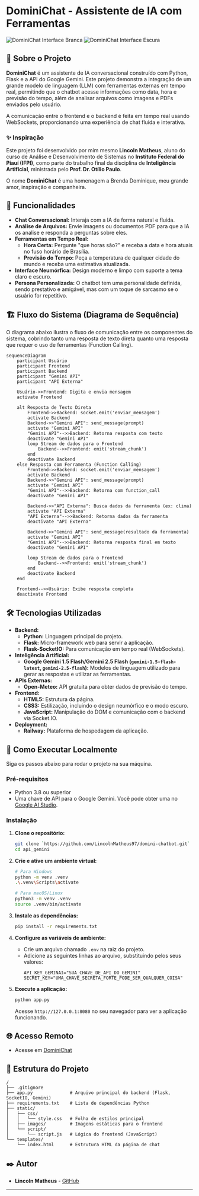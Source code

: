 # DominiChat - Assistente de IA com Ferramentas

![DominiChat Interface Branca](https://imgur.com/ZFEmdYP.png)
![DominiChat Interface Escura](https://imgur.com/pbzQoKg.png)

## 📖 Sobre o Projeto

**DominiChat** é um assistente de IA conversacional construído com Python, Flask e a API do Google Gemini. Este projeto demonstra a integração de um grande modelo de linguagem (LLM) com ferramentas externas em tempo real, permitindo que o chatbot acesse informações como data, hora e previsão do tempo, além de analisar arquivos como imagens e PDFs enviados pelo usuário.

A comunicação entre o frontend e o backend é feita em tempo real usando WebSockets, proporcionando uma experiência de chat fluida e interativa.

### ✨ Inspiração

Este projeto foi desenvolvido por mim mesmo **Lincoln Matheus**, aluno do curso de Análise e Desenvolvimento de Sistemas no **Instituto Federal do Piauí (IFPI)**, como parte do trabalho final da disciplina de **Inteligência Artificial**, ministrada pelo **Prof. Dr. Otílio Paulo**.

O nome **DominiChat** é uma homenagem a Brenda Dominique, meu grande amor, inspiração e companheira.

## 🚀 Funcionalidades

- **Chat Conversacional:** Interaja com a IA de forma natural e fluida.
- **Análise de Arquivos:** Envie imagens ou documentos PDF para que a IA os analise e responda a perguntas sobre eles.
- **Ferramentas em Tempo Real:**
  - **Hora Certa:** Pergunte "que horas são?" e receba a data e hora atuais no fuso horário de Brasília.
  - **Previsão do Tempo:** Peça a temperatura de qualquer cidade do mundo e receba uma estimativa atualizada.
- **Interface Neumórfica:** Design moderno e limpo com suporte a tema claro e escuro.
- **Persona Personalizada:** O chatbot tem uma personalidade definida, sendo prestativo e amigável, mas com um toque de sarcasmo se o usuário for repetitivo.

## 🏗️ Fluxo do Sistema (Diagrama de Sequência)

O diagrama abaixo ilustra o fluxo de comunicação entre os componentes do sistema, cobrindo tanto uma resposta de texto direta quanto uma resposta que requer o uso de ferramentas (Function Calling).

```mermaid
sequenceDiagram
    participant Usuário
    participant Frontend
    participant Backend
    participant "Gemini API"
    participant "API Externa"

    Usuário->>Frontend: Digita e envia mensagem
    activate Frontend

    alt Resposta de Texto Direta
        Frontend->>Backend: socket.emit('enviar_mensagem')
        activate Backend
        Backend->>"Gemini API": send_message(prompt)
        activate "Gemini API"
        "Gemini API"-->>Backend: Retorna resposta com texto
        deactivate "Gemini API"
        loop Stream de dados para o Frontend
            Backend-->>Frontend: emit('stream_chunk')
        end
        deactivate Backend
    else Resposta com Ferramenta (Function Calling)
        Frontend->>Backend: socket.emit('enviar_mensagem')
        activate Backend
        Backend->>"Gemini API": send_message(prompt)
        activate "Gemini API"
        "Gemini API"-->>Backend: Retorna com function_call
        deactivate "Gemini API"
        
        Backend->>"API Externa": Busca dados da ferramenta (ex: clima)
        activate "API Externa"
        "API Externa"-->>Backend: Retorna dados da ferramenta
        deactivate "API Externa"
        
        Backend->>"Gemini API": send_message(resultado da ferramenta)
        activate "Gemini API"
        "Gemini API"-->>Backend: Retorna resposta final em texto
        deactivate "Gemini API"
        
        loop Stream de dados para o Frontend
            Backend-->>Frontend: emit('stream_chunk')
        end
        deactivate Backend
    end
    
    Frontend-->>Usuário: Exibe resposta completa
    deactivate Frontend

```

## 🛠️ Tecnologias Utilizadas

- **Backend:**
  - **Python:** Linguagem principal do projeto.
  - **Flask:** Micro-framework web para servir a aplicação.
  - **Flask-SocketIO:** Para comunicação em tempo real (WebSockets).
- **Inteligência Artificial:**
  - **Google Gemini 1.5 Flash/Gemini 2.5 Flash (`gemini-1.5-flash-latest`, `gemini-2.5-flash`):** Modelos de linguagem utilizado para gerar as respostas e utilizar as ferramentas.
- **APIs Externas:**
  - **Open-Meteo:** API gratuita para obter dados de previsão do tempo.
- **Frontend:**
  - **HTML5:** Estrutura da página.
  - **CSS3:** Estilização, incluindo o design neumórfico e o modo escuro.
  - **JavaScript:** Manipulação do DOM e comunicação com o backend via Socket.IO.
- **Deployment:**
  - **Railway:** Plataforma de hospedagem da aplicação.

## 🏁 Como Executar Localmente

Siga os passos abaixo para rodar o projeto na sua máquina.

### Pré-requisitos

- Python 3.8 ou superior
- Uma chave de API para o Google Gemini. Você pode obter uma no [Google AI Studio](https://aistudio.google.com/app/apikey).

### Instalação

1.  **Clone o repositório:**
    ```bash
    git clone `https://github.com/LincolnMatheus97/domini-chatbot.git`
    cd api_gemini
    ```

2.  **Crie e ative um ambiente virtual:**
    ```bash
    # Para Windows
    python -m venv .venv
    .\.venv\Scripts\activate

    # Para macOS/Linux
    python3 -m venv .venv
    source .venv/bin/activate
    ```

3.  **Instale as dependências:**
    ```bash
    pip install -r requirements.txt
    ```

4.  **Configure as variáveis de ambiente:**
    - Crie um arquivo chamado `.env` na raiz do projeto.
    - Adicione as seguintes linhas ao arquivo, substituindo pelos seus valores:
      ```env
      API_KEY_GEMINAI="SUA_CHAVE_DE_API_DO_GEMINI"
      SECRET_KEY="UMA_CHAVE_SECRETA_FORTE_PODE_SER_QUALQUER_COISA"
      ```

5.  **Execute a aplicação:**
    ```bash
    python app.py
    ```
    Acesse `http://127.0.0.1:8080` no seu navegador para ver a aplicação funcionando.


## 🌐 Acesso Remoto

- Acesse em [DominiChat](https://atv-api-gemini.up.railway.app)

## 📁 Estrutura do Projeto

```
/
├── .gitignore
├── app.py              # Arquivo principal do backend (Flask, SocketIO, Gemini)
├── requirements.txt    # Lista de dependências Python
├── static/
│   ├── css/
│   │   └── style.css   # Folha de estilos principal
│   ├── images/         # Imagens estáticas para o frontend
│   └── script/
│       └── script.js   # Lógica do frontend (JavaScript)
└── templates/
    └── index.html      # Estrutura HTML da página de chat
```

## ✒️ Autor

- **Lincoln Matheus** - [GitHub](https://github.com/LincolnMatheus97)

---
